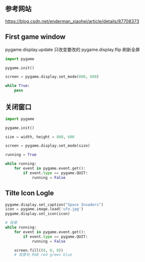 ## 参考网站
https://blog.csdn.net/enderman_xiaohei/article/details/87708373



## First game window

pygame.display.update 只改变要改的
pygame.display.flip 刷新全屏
```py
import pygame

pygame.init()

screen = pygame.display.set_mode(800, 600)

while True:
    pass
```

## 关闭窗口
```py
import pygame

pygame.init()

size = width, height = 800, 600

screen = pygame.display.set_mode(size)

running = True

while running:
    for event in pygame.event.get():
        if event.type == pygame.QUIT:
            running = False
```

## Tilte Icon Logle
```py
pygame.display.set_caption("Space Invaders")
icon = pygame.image.load('ufo.jpg')
pygame.display.set_icon(icon)

# 背景
while running:
    for event in pygame.event.get():
        if event.type == pygame.QUIT:
            running = False

    screen.fill((0, 0, 0))
    # 背景句 RGB red green blue
```




















